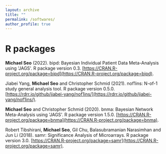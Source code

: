 ```yaml
---
layout: archive
title: ""
permalink: /softwares/
author_profile: true
---
```


# R packages

**Michael Seo** (2022). bipd: Bayesian Individual Patient Data Meta-Analysis using 'JAGS'.
R package version 0.3. <ins>[https://CRAN.R-project.org/package=bipd](https://CRAN.R-project.org/package=bipd)</ins>.

Jiabei Yang, **Michael Seo** and Christopher Schmid (2021). nof1ins: N-of-1 study general analysis tool. R package version 0.5.0. <ins>[https://rdrr.io/github/jiabei-yang/nof1ins/](https://rdrr.io/github/jiabei-yang/nof1ins/)</ins>.

**Michael Seo** and Christopher Schmid (2020). bnma: Bayesian Network Meta-Analysis using 'JAGS'.
R package version 1.5.0. <ins>[https://CRAN.R-project.org/package=bnma](https://CRAN.R-project.org/package=bnma)</ins>.

Robert Tibshirani, **Michael Seo**, Gil Chu, Balasubramanian Narasimhan and Jun Li (2018). samr: Significance Analysis of Microarrays.
R package version 3.0. <ins>[https://CRAN.R-project.org/package=samr](https://CRAN.R-project.org/package=samr)</ins>.